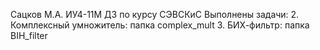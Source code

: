 Сацков М.А. ИУ4-11М
ДЗ по курсу СЭВСКиС
Выполнены задачи: 
  2. Комплексный умножитель: папка complex_mult
  3. БИХ-фильтр: папка BIH_filter
